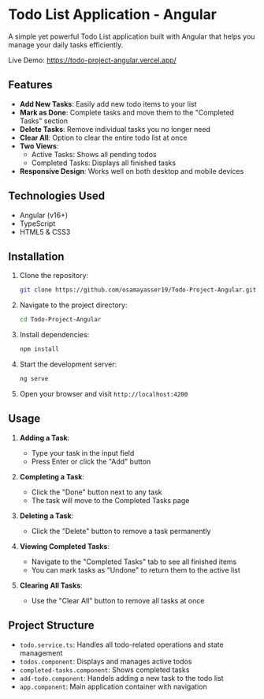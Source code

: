 # Todo List Application - Angular

A simple yet powerful Todo List application built with Angular that helps you manage your daily tasks efficiently.

Live Demo: https://todo-project-angular.vercel.app/

## Features

- **Add New Tasks**: Easily add new todo items to your list
- **Mark as Done**: Complete tasks and move them to the "Completed Tasks" section
- **Delete Tasks**: Remove individual tasks you no longer need
- **Clear All**: Option to clear the entire todo list at once
- **Two Views**:
  - Active Tasks: Shows all pending todos
  - Completed Tasks: Displays all finished tasks
- **Responsive Design**: Works well on both desktop and mobile devices

## Technologies Used

- Angular (v16+)
- TypeScript
- HTML5 & CSS3

## Installation

1. Clone the repository:
   ```bash
   git clone https://github.com/osamayasser19/Todo-Project-Angular.git
   ```
2. Navigate to the project directory:
   ```bash
   cd Todo-Project-Angular
   ```
3. Install dependencies:
   ```bash
   npm install
   ```
4. Start the development server:
   ```bash
   ng serve
   ```
5. Open your browser and visit `http://localhost:4200`

## Usage

1. **Adding a Task**:
   - Type your task in the input field
   - Press Enter or click the "Add" button

2. **Completing a Task**:
   - Click the "Done" button next to any task
   - The task will move to the Completed Tasks page

3. **Deleting a Task**:
   - Click the "Delete" button to remove a task permanently

4. **Viewing Completed Tasks**:
   - Navigate to the "Completed Tasks" tab to see all finished items
   - You can mark tasks as "Undone" to return them to the active list

5. **Clearing All Tasks**:
   - Use the "Clear All" button to remove all tasks at once

## Project Structure

- `todo.service.ts`: Handles all todo-related operations and state management
- `todos.component`: Displays and manages active todos
- `completed-tasks.component`: Shows completed tasks
- `add-todo.component`: Handels adding a new task to the todo list
- `app.component`: Main application container with navigation

